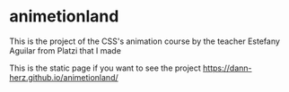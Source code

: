 # animetionland
This is the project of the CSS's animation course by the teacher Estefany Aguilar from Platzi that I made

This is the static page if you want to see the project https://dann-herz.github.io/animetionland/